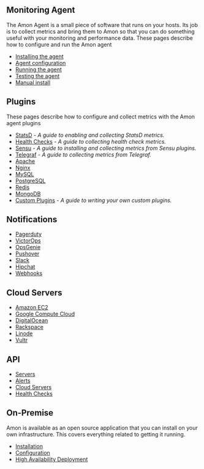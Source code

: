 

## Monitoring Agent 

The Amon Agent is a small piece of software that runs on your hosts. Its job is to collect metrics and bring them to Amon so that you can do something useful with your monitoring and performance data. These pages describe how to configure and run the Amon agent

* [Installing the agent](agent#install)
* [Agent configuration](agent#config)
* [Running the agent](agent#running)
* [Testing the agent](agent#testing)
* [Manual install](agent#manual)

## Plugins

These pages describe how to configure and collect metrics with the Amon agent plugins

* [StatsD](plugins#statsd) - _A guide to enabling and collecting StatsD metrics._
* [Health Checks](plugins#health-checks) - _A guide to collecting health check metrics._
* [Sensu](plugins#sensu) - _A guide to installing and collecting metrics from Sensu plugins._
* [Telegraf](plugins#telegraf) - _A guide to collecting metrics from Telegraf._
* [Apache](plugins#apache)
* [Nginx](plugins#mysql)
* [MySQL](plugins#mysql)
* [PostgreSQL](plugins#postgres)
* [Redis](plugins#redis)
* [MongoDB](plugins#mongodb)
* [Custom Plugins](plugins#custom) - _A guide to writing your own custom plugins._


## Notifications

* [Pagerduty](notifications#pagerduty)
* [VictorOps](notifications#victorops)
* [OpsGenie](notifications#opsgenie)
* [Pushover](notifications#pushover)
* [Slack](notifications#slack)
* [Hipchat](notifications#hipchat)
* [Webhooks](notifications#webhooks)



## Cloud Servers

* [Amazon EC2](cloudservers#aws)
* [Google Compute Cloud](cloudservers#gce)
* [DigitalOcean](cloudservers#do)
* [Rackspace](cloudservers#rackspace)
* [Linode](cloudservers#linode)
* [Vultr](cloudservers#vultr)


## API

* [Servers](api#servers)
* [Alerts](api#alerts)
* [Cloud Servers](api#cloud-servers)
* [Health Checks](api#checks)


## On-Premise

Amon is available as an open source application that you can install on your own infrastructure. This covers everything related to getting it running.

* [Installation](onpremise#install) 
* [Configuration](onpremise#configuration) 
* [High Availability Deployment](onpremise#ha)
